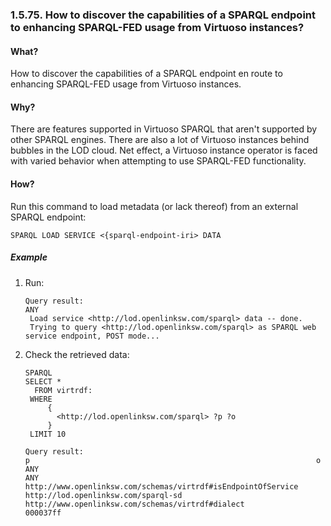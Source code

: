 <div id="discoversparqlfedcapabtip" class="section">

<div class="titlepage">

<div>

<div>

### 1.5.75. How to discover the capabilities of a SPARQL endpoint to enhancing SPARQL-FED usage from Virtuoso instances?

</div>

</div>

</div>

<div id="discoversparqlfedcapabtipwhat" class="section">

<div class="titlepage">

<div>

<div>

#### What?

</div>

</div>

</div>

How to discover the capabilities of a SPARQL endpoint en route to
enhancing SPARQL-FED usage from Virtuoso instances.

</div>

<div id="discoversparqlfedcapabtipwhy" class="section">

<div class="titlepage">

<div>

<div>

#### Why?

</div>

</div>

</div>

There are features supported in Virtuoso SPARQL that aren't supported by
other SPARQL engines. There are also a lot of Virtuoso instances behind
bubbles in the LOD cloud. Net effect, a Virtuoso instance operator is
faced with varied behavior when attempting to use SPARQL-FED
functionality.

</div>

<div id="discoversparqlfedcapabtiphow" class="section">

<div class="titlepage">

<div>

<div>

#### How?

</div>

</div>

</div>

Run this command to load metadata (or lack thereof) from an external
SPARQL endpoint:

``` programlisting
SPARQL LOAD SERVICE <{sparql-endpoint-iri> DATA
```

<div id="discoversparqlfedcapabtiphowex" class="section">

<div class="titlepage">

<div>

<div>

##### Example

</div>

</div>

</div>

<div class="orderedlist">

1.  Run:

    ``` programlisting
    Query result:
    ANY
     Load service <http://lod.openlinksw.com/sparql> data -- done.
     Trying to query <http://lod.openlinksw.com/sparql> as SPARQL web service endpoint, POST mode...
    ```

2.  Check the retrieved data:

    ``` programlisting
    SPARQL
    SELECT *
      FROM virtrdf:
     WHERE
         {
           <http://lod.openlinksw.com/sparql> ?p ?o
         }
     LIMIT 10

    Query result:
    p                                                                o
    ANY                                                              ANY
    http://www.openlinksw.com/schemas/virtrdf#isEndpointOfService      http://lod.openlinksw.com/sparql-sd
    http://www.openlinksw.com/schemas/virtrdf#dialect                000037ff
    ```

</div>

</div>

</div>

</div>
